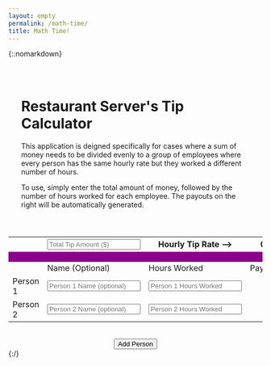 ```yaml
---
layout: empty
permalink: /math-time/
title: Math Time!
---
```


{::nomarkdown}
<head>
  <!-- <link href="https://cdn.jsdelivr.net/npm/bootstrap@5.1.3/dist/css/bootstrap.min.css" rel="stylesheet" integrity="sha384-1BmE4kWBq78iYhFldvKuhfTAU6auU8tT94WrHftjDbrCEXSU1oBoqyl2QvZ6jIW3" crossorigin="anonymous"> -->
	<link rel="stylesheet" href="/assets/css/main.css">
	<script src="/assets/js/math-time.js"></script>
</head>
<body>
  <div style="margin: 0 auto;max-width: 1000px;padding: 5%;">
    <h1>Restaurant Server's Tip Calculator</h1>
    <p>This application is deigned specifically for cases where a sum of money needs to be divided evenly to a group of employees where every person has the same hourly rate but they worked a different number of hours.</p>
    <p>To use, simply enter the total amount of money, followed by the number of hours worked for each employee. The payouts on the right will be automatically generated.</p>
  </div>
  <table class="math-time math-time__table">
    <tr class="math-time__header-row">
      <th></th>
      <th><input placeholder="Total Tip Amount ($)" id="total-tip"></input></th>
      <th>Hourly Tip Rate --></th>
      <th id="hourly">0</th>
    </tr>
    <tr class="math-time__row" style="background-color: darkmagenta;height: 20px;">
      <td></td>
      <td></td>
      <td></td>
      <td></td>
    </tr>
    <tr class="math-time__row">
      <td></td>
      <td>Name (Optional)</td>
      <td>Hours Worked</td>
      <td>Payout</td>
    </tr>
    <tr class="person math-time__row" id="person-1">
      <td>Person 1</td>
      <td><input class="name" placeholder="Person 1 Name (optional)"></input></td>
      <td><input class="hours" placeholder="Person 1 Hours Worked"></input></td>
      <td class="payout"></td>
    </tr>
    <tr class="person math-time__row" id="person-2">
      <td>Person 2</td>
      <td><input class="name" placeholder="Person 2 Name (optional)"></input></td>
      <td><input class="hours" placeholder="Person 2 Hours Worked"></input></td>
      <td class="payout"></td>
    </tr>
  </table>
  <br />
  <div style="width: 100%; display: flex; justify-content: center">
    <button id="add-person" class="math-time__add-person" type="button">Add Person</button>
  </div>
</body>
{:/}

